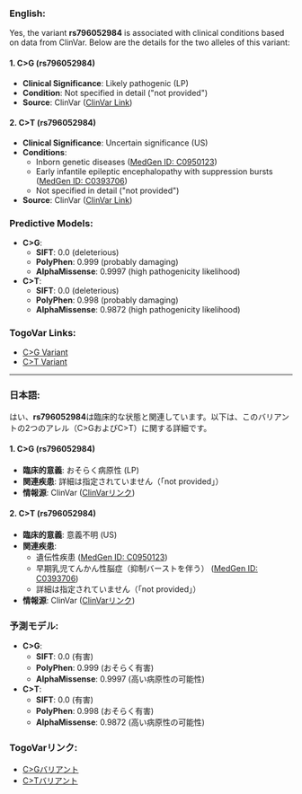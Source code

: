 ### English:
Yes, the variant **rs796052984** is associated with clinical conditions based on data from ClinVar. Below are the details for the two alleles of this variant:

#### 1. **C>G (rs796052984)**
- **Clinical Significance**: Likely pathogenic (LP)
- **Condition**: Not specified in detail ("not provided")
- **Source**: ClinVar ([ClinVar Link](https://www.ncbi.nlm.nih.gov/clinvar/variation/206786))

#### 2. **C>T (rs796052984)**
- **Clinical Significance**: Uncertain significance (US)
- **Conditions**:
  - Inborn genetic diseases ([MedGen ID: C0950123](https://www.ncbi.nlm.nih.gov/medgen/C0950123))
  - Early infantile epileptic encephalopathy with suppression bursts ([MedGen ID: C0393706](https://www.ncbi.nlm.nih.gov/medgen/C0393706))
  - Not specified in detail ("not provided")
- **Source**: ClinVar ([ClinVar Link](https://www.ncbi.nlm.nih.gov/clinvar/variation/1695472))

### Predictive Models:
- **C>G**:
  - **SIFT**: 0.0 (deleterious)
  - **PolyPhen**: 0.999 (probably damaging)
  - **AlphaMissense**: 0.9997 (high pathogenicity likelihood)
- **C>T**:
  - **SIFT**: 0.0 (deleterious)
  - **PolyPhen**: 0.998 (probably damaging)
  - **AlphaMissense**: 0.9872 (high pathogenicity likelihood)

### TogoVar Links:
- [C>G Variant](https://togovar.org/variant/2-166038000-C-G)
- [C>T Variant](https://togovar.org/variant/2-166038000-C-T)

---

### 日本語:
はい、**rs796052984**は臨床的な状態と関連しています。以下は、このバリアントの2つのアレル（C>GおよびC>T）に関する詳細です。

#### 1. **C>G (rs796052984)**
- **臨床的意義**: おそらく病原性 (LP)
- **関連疾患**: 詳細は指定されていません（「not provided」）
- **情報源**: ClinVar ([ClinVarリンク](https://www.ncbi.nlm.nih.gov/clinvar/variation/206786))

#### 2. **C>T (rs796052984)**
- **臨床的意義**: 意義不明 (US)
- **関連疾患**:
  - 遺伝性疾患 ([MedGen ID: C0950123](https://www.ncbi.nlm.nih.gov/medgen/C0950123))
  - 早期乳児てんかん性脳症（抑制バーストを伴う） ([MedGen ID: C0393706](https://www.ncbi.nlm.nih.gov/medgen/C0393706))
  - 詳細は指定されていません（「not provided」）
- **情報源**: ClinVar ([ClinVarリンク](https://www.ncbi.nlm.nih.gov/clinvar/variation/1695472))

### 予測モデル:
- **C>G**:
  - **SIFT**: 0.0 (有害)
  - **PolyPhen**: 0.999 (おそらく有害)
  - **AlphaMissense**: 0.9997 (高い病原性の可能性)
- **C>T**:
  - **SIFT**: 0.0 (有害)
  - **PolyPhen**: 0.998 (おそらく有害)
  - **AlphaMissense**: 0.9872 (高い病原性の可能性)

### TogoVarリンク:
- [C>Gバリアント](https://togovar.org/variant/2-166038000-C-G)
- [C>Tバリアント](https://togovar.org/variant/2-166038000-C-T)